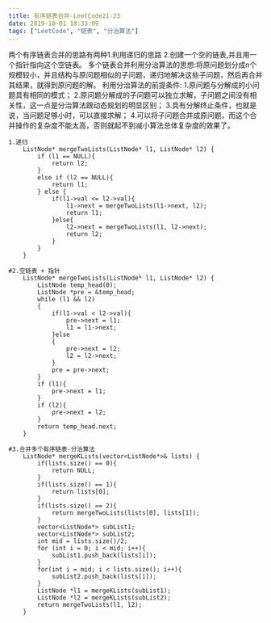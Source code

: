 ```yaml
---
title: 有序链表合并-LeetCode21-23
date: 2019-10-01 18:33:09
tags: ["LeetCode", "链表", "分治算法"]
---
```

两个有序链表合并的思路有两种1.利用递归的思路 2.创建一个空的链表,并且用一个指针指向这个空链表。
多个链表合并利用分治算法的思想:将原问题划分成n个规模较小，并且结构与原问题相似的子问题，递归地解决这些子问题，然后再合并其结果，就得到原问题的解。
利用分治算法的前提条件:
1.原问题与分解成的小问题具有相同的模式；
2.原问题分解成的子问题可以独立求解，子问题之间没有相关性，这一点是分治算法跟动态规划的明显区别；
3.具有分解终止条件，也就是说，当问题足够小时，可以直接求解；
4.可以将子问题合并成原问题，而这个合并操作的复杂度不能太高，否则就起不到减小算法总体复杂度的效果了。
<!--more-->
```
1.递归
    ListNode* mergeTwoLists(ListNode* l1, ListNode* l2) {
        if (l1 == NULL){
            return l2;
        }
        else if (l2 == NULL){
            return l1;
        } else {
            if(l1->val <= l2->val){
                l1->next = mergeTwoLists(l1->next, l2);
                return l1;
            }else{
                l2->next = mergeTwoLists(l1, l2->next);
                return l2;
            }
        }
    }
```
```
#2.空链表 + 指针
    ListNode* mergeTwoLists(ListNode* l1, ListNode* l2) {
        ListNode temp_head(0);
        ListNode *pre = &temp_head;
        while (l1 && l2)
        {
            if(l1->val < l2->val){
                pre->next = l1;
                l1 = l1->next;
            }else
            {
                pre->next = l2;
                l2 = l2->next;
            }
            pre = pre->next;
        }
        if (l1){
            pre->next = l1;
        }
        if (l2){
            pre->next = l2;
        }
        return temp_head.next;        
    }
```
```
#3.合并多个有序链表-分治算法
    ListNode* mergeKLists(vector<ListNode*>& lists) {
        if(lists.size() == 0){
            return NULL;
        }
        if(lists.size() == 1){
            return lists[0];
        }
        if(lists.size() == 2){
            return mergeTwoLists(lists[0], lists[1]);
        }
        vector<ListNode*> subList1;
        vector<ListNode*> subList2;
        int mid = lists.size()/2;
        for (int i = 0; i < mid; i++){
            subList1.push_back(lists[i]);
        }
        for(int i = mid; i < lists.size(); i++){
            subList2.push_back(lists[i]);
        }
        ListNode *l1 = mergeKLists(subList1);
        ListNode *l2 = mergeKLists(subList2);
        return mergeTwoLists(l1, l2);
    }
```
